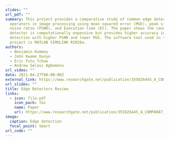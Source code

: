 ```yaml
---
slides: ""
url_pdf: ""
summary: This project provides a comparative study of common edge detection
  operators in image processing using mean squared error (MSE), peak signal to
  noise ratio (PSNR), and Execution time (Et). The paper shows the canny edge
  detector is computationally expensive but provides higher accuracy in edge
  detection with higher PSNR and lower MSE. The software tool used in the
  project is MATLAB SIMULINK R2020a.
authors:
  - Benjamin Kommey
  - John Kwame Dunyo
  - Eric Tutu Tchao
  - Andrew Selasi Agbemenu
url_video: ""
date: 2021-04-27T00:00:00Z
external_link: https://www.researchgate.net/publication/355826445_A_COMPARATIVE_STUDY_OF_COMMON_EDGE_DETECTION_OPERATORS_IN_DIGITAL_IMAGE_PROCESSING
url_slides: ""
title: Edge Detectors Review
links:
  - icon: file-pdf
    icon_pack: fas
    name: Paper
    url: https://www.researchgate.net/publication/355826445_A_COMPARATIVE_STUDY_OF_COMMON_EDGE_DETECTION_OPERATORS_IN_DIGITAL_IMAGE_PROCESSING
image:
  caption: Edge detection
  focal_point: Smart
url_code: ""
---
```

